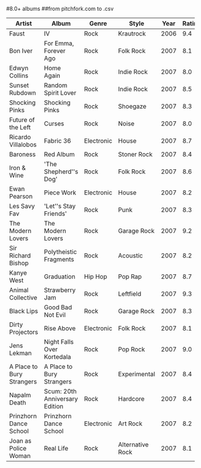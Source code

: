 #8.0+ albums 
##from pitchfork.com to .csv

| Artist                           | Album                          | Genre      | Style            | Year | Rating | 
|----------------------------------|--------------------------------|------------|------------------|------|--------| 
| Faust                            | IV                             | Rock       | Krautrock        | 2006 | 9.4    | 
| Bon Iver                         | For Emma, Forever Ago          | Rock       | Folk Rock        | 2007 | 8.1    | 
| Edwyn Collins                    | Home Again                     | Rock       | Indie Rock       | 2007 | 8.0    | 
| Sunset Rubdown                   | Random Spirit Lover            | Rock       | Indie Rock       | 2007 | 8.5    | 
| Shocking Pinks                   | Shocking Pinks                 | Rock       | Shoegaze         | 2007 | 8.3    | 
| Future of the Left               | Curses                         | Rock       | Noise            | 2007 | 8.0    | 
| Ricardo Villalobos               | Fabric 36                      | Electronic | House            | 2007 | 8.7    | 
| Baroness                         | Red Album                      | Rock       | Stoner Rock      | 2007 | 8.4    | 
| Iron & Wine                      | 'The Shepherd''s Dog'          | Rock       | Folk Rock        | 2007 | 8.6    | 
| Ewan Pearson                     | Piece Work                     | Electronic | House            | 2007 | 8.2    | 
| Les Savy Fav                     | 'Let''s Stay Friends'          | Rock       | Punk             | 2007 | 8.3    | 
| The Modern Lovers                | The Modern Lovers              | Rock       | Garage Rock      | 2007 | 9.2    | 
| Sir Richard Bishop               | Polytheistic Fragments         | Rock       | Acoustic         | 2007 | 8.2    | 
| Kanye West                       | Graduation                     | Hip Hop    | Pop Rap          | 2007 | 8.7    | 
| Animal Collective                | Strawberry Jam                 | Rock       | Leftfield        | 2007 | 9.3    | 
| Black Lips                       | Good Bad Not Evil              | Rock       | Garage Rock      | 2007 | 8.3    | 
| Dirty Projectors                 | Rise Above                     | Electronic | Folk Rock        | 2007 | 8.1    | 
| Jens Lekman                      | Night Falls Over Kortedala     | Rock       | Pop Rock         | 2007 | 9.0    | 
| A Place to Bury Strangers        | A Place to Bury Strangers      | Rock       | Experimental     | 2007 | 8.4    | 
| Napalm Death                     | Scum: 20th Anniversary Edition | Rock       | Hardcore         | 2007 | 8.4    | 
| Prinzhorn Dance School           | Prinzhorn Dance School         | Electronic | Art Rock         | 2007 | 8.2    | 
| Joan as Police Woman             | Real Life                      | Rock       | Alternative Rock | 2007 | 8.1    | 





